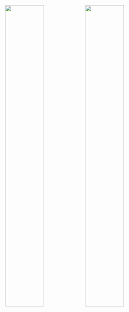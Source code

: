 <div align="center">
<img src="https://github-readme-stats.vercel.app/api?username=CHANEE-personal&show_icons=true&theme=material-palenight&hide_border=true&bg_color=20232a&icon_color=E3E3E3A8&text_color=fff&title_color=918FE0" width=49.2% />
<img src="https://github-readme-stats.vercel.app/api/top-langs/?username=CHANEE-personal&layout=compact&theme=tokyonight" width=49.2% />
</div>

<!---
CHANEE-personal/CHANEE-personal is a ✨ special ✨ repository because its `README.md` (this file) appears on your GitHub profile.
You can click the Preview link to take a look at your changes.
--->
